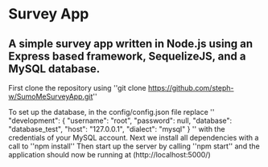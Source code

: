 Survey App
==========
A simple survey app written in Node.js using an Express based framework, SequelizeJS, and a MySQL database.
-----------------------------------------------------------------------------------------------------------
First clone the repository using 
''git clone https://github.com/steph-w/SumoMeSurveyApp.git''

To set up the database, in the config/config.json file replace 
''
"development": {
    "username": "root",
    "password": null,
    "database": "database_test",
    "host": "127.0.0.1",
    "dialect": "mysql"
}
''
with the credentials of your MySQL account. 
Next we install all dependencies with a call to 
''npm install''
Then start up the server by calling 
''npm start'' 
and the application should now be running at 
(http://localhost:5000/)